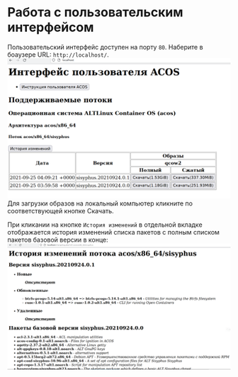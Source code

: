 # Работа с пользовательским интерфейсом

Пользовательский интерфейс доступен на порту `80`.
Наберите в боаузере URL: `http://localhost/`. 
![UserPage1](./Images/userPage1.png)
Для загрузки образов на локальный компьютер кликните по соответствующей кнопке Скачать.

При кликании на кнопке `История изменений` в отдельной вкладке отображается история изменений списка пакетов 
с полным списком пакетов базовой версии в конце:
![UserPage2](./Images/userPage2.png)

